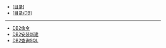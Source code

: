 - [[目录]](/)
- [[目录/DB]](/DB/)
---
- [DB2命令](/DB/Db2/DB2命令)
- [DB2安装新建](/DB/Db2/DB2安装新建)
- [DB2查询SQL](/DB/Db2/DB2查询SQL)
